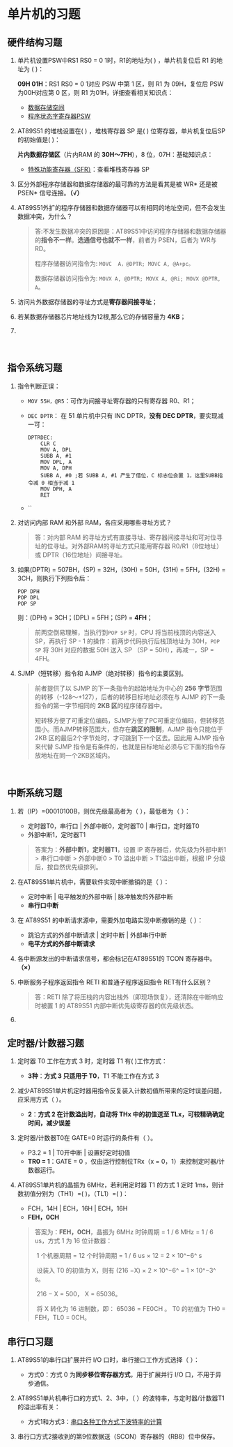 # 单片机的习题

## 硬件结构习题

1. 单片机设置PSW中RS1 RS0 = 0 1时，R1的地址为(  ) ，单片机复位后 R1 的地址为 (  )：

   **09H  01H**：RS1 RS0 = 0 1对应 PSW 中第 1 区，则 R1 为 09H，复位后 PSW 为00H对应第 0 区，则 R1 为01H，详细查看相关知识点：

   +  [数据存储空间](#数据存储空间)
   +  [程序状态字寄存器PSW](#程序状态字寄存器PSW)

2. AT89S51 的堆栈设置在(  ) ，堆栈寄存器 SP 是(  ) 位寄存器，单片机复位后SP的初始值是(  )：

   **片内数据存储区**（片内RAM 的 **30H～7FH**），8 位，07H：基础知识点：

   + [特殊功能寄存器（SFR）](#特殊功能寄存器（SFR）)：查看堆栈寄存器 SP

3. 区分外部程序存储器和数据存储器的最可靠的方法是看其是被 WR\* 还是被 PSEN\* 信号连接。**（√）**

4. AT89S51外扩的程序存储器和数据存储器可以有相同的地址空间，但不会发生数据冲突，为什么？

   > 答:不发生数据冲突的原因是：AT89S51中访问程序存储器和数据存储器的**指令不一样**。**选通信号也就不一样**，前者为 PSEN，后者为 WR与RD。
   >
   > 程序存储器访问指令为: `MOVC  A，@DPTR; MOVC A, @A+pc。`
   >
   > 数据存储器访问指令为: `MOVX A, @DPTR; MOVX A, @Ri; MOVX @DPTR, A`。

5. 访问片外数据存储器的寻址方式是**寄存器间接寻址**；

6. 若某数据存储器芯片地址线为12根,那么它的存储容量为 **4KB**；

7. 

 

## 指令系统习题


1. 指令判断正误：

   + `MOV 55H，@R5`：可作为间接寻址寄存器的只有寄存器 R0、R1；

   + `DEC DPTR`：	在 51 单片机中只有 INC DPTR，**没有 DEC DPTR**，要实现减一可：

     ```assembly
     DPTRDEC:
         CLR C
         MOV A, DPL
         SUBB A, #1
         MOV DPL, A
         MOV A, DPH
         SUBB A, #0	;若 SUBB A, #1 产生了借位，C 标志位会置 1，这里SUBB指令减 0 相当于减 1
         MOV DPH, A
         RET
     ```
   + ``

2. 对访问内部 RAM 和外部 RAM，各应采用哪些寻址方式？

   > 答：对内部 RAM 的寻址方式有直接寻址、寄存器间接寻址和可对位寻址的位寻址。对外部RAM的寻址方式只能用寄存器 R0/R1（8位地址）或 DPTR（16位地址）间接寻址。

3. 如果(DPTR) = 507BH，(SP) = 32H，(30H) = 50H，(31H) = 5FH，(32H) = 3CH，则执行下列指令后：

    ```assembly
    POP DPH
    POP DPL
    POP SP
    ```

    则：(DPH)  =  3CH；(DPL)  =  5FH；(SP)  =  **4FH**；

    > 前两空倒易理解，当执行到`POP SP` 时，CPU 将当前栈顶的内容送入 SP，再执行 SP - 1 的操作：前两步代码执行后栈顶地址为 30H，`POP SP` 将 30H 对应的数据 50H  送入 SP （SP = 50H），再减一，SP = 4FH。

4. SJMP（短转移）指令和 AJMP（绝对转移）指令的主要区别。

   > 前者提供了以 SJMP 的下一条指令的起始地址为中心的 **256 字节**范围的转移（-128～+127），后者的转移目标地址必须在与 AJMP 的下一条指令的第一字节相同的 **2KB 区**的程序储存器中。
   >
   > 短转移方便了可重定位编码，SJMP方便了PC可重定位编码，但转移范围小。而AJMP转移范围大，但存在**跳区的限制**，AJMP 指令只能位于 2KB 区的最后2个字节处时，才可跳到下一个区去。因此用 AJMP 指令来代替 SJMP 指令是有条件的，也就是目标地址必须与它下面的指令存放地址在同一个2KB区域内。

    

## 中断系统习题

1. 若（IP）=00010100B，则优先级最高者为（   ），最低者为（   ）：

   - 定时器T0，串行口 | 外部中断0，定时器T0 | 串行口，定时器T0
   - 外部中断1，定时器T1

   > 答案为：**外部中断1，定时器T1**，设置 IP 寄存器后，优先级为外部中断1 > 串行口中断 > 外部中断0 > T0 溢出中断  > T1溢出中断，根据 IP 分级后，按自然优先级排列。

2. 在AT89S51单片机中，需要软件实现中断撤销的是（   ）：

   - 定时中断 | 电平触发的外部中断 | 脉冲触发的外部中断
   - **串行口中断**

3. 在 AT89S51 的中断请求源中，需要外加电路实现中断撤销的是（   ）：

   - 跳沿方式的外部中断请求 | 定时中断 | 外部串行中断
   - **电平方式的外部中断请求**

4. 各中断源发出的中断请求信号，都会标记在AT89S51的 TCON 寄存器中。**（×）**

5. 中断服务子程序返回指令 RETI 和普通子程序返回指令 RET有什么区别？

   > 答：RETI 除了将压栈的内容出栈外（即现场恢复），还清除在中断响应时被置 1 的 AT89S51 内部中断优先级寄存器的优先级状态。

6. 

## 定时器/计数器习题

1. 定时器 T0 工作在方式 3 时，定时器 T1 有(   )工作方式：

   - **3种**：**方式 3 只适用于 T0**，T1 不能工作在方式 3 

2. 减少AT89S51单片机定时器用指令反复装入计数初值所带来的定时误差问题，应采用方式（   ）。

   - **2**：**方式 2 在计数溢出时，自动将 THx 中的初值送至 TLx，可较精确确定时间，减少误差**

3. 定时器/计数器T0在 GATE=0 时运行的条件有（   ）。

   - P3.2 = 1 | T0开中断 | 设置好定时初值
   - **TR0 = 1**：GATE = 0 ，仅由运行控制位TRx（x = 0，1）来控制定时器/计数器运行。 

4. AT89S51单片机的晶振为 6MHz，若利用定时器 T1 的方式 1 定时 1ms，则计数初值分别为（TH1）=(   )，（TL1）=(   )：

   - FCH，14H | ECH，16H | ECH，16H
   - **FEH，0CH**

   > 答案为：**FEH，0CH**，晶振为 6MHz 时钟周期 = 1 / 6 MHz = 1 / 6 us，方式 1 为 16 位计数器：
   >
   > ​     1 个机器周期 = 12 个时钟周期 = 1 / 6 us × 12 = 2 × 10^−6^  s
   >
   > ​	设装入 T0 的初值为 X，则有 (216 −X) × 2 × 10^−6^ = 1 × 10^−3^ s。 
   >
   > ​														216 − X = 500， X = 65036。 
   >
   > ​	将 X 转化为 16 进制数，即： 65036 = FE0CH 。 T0 的初值为 TH0 = FEH，TL0 = 0CH。

## 串行口习题

1. AT89S51的串行口扩展并行 I/O 口时，串行接口工作方式选择（    ）：

   - 方式0：方式 0 为**同步移位寄存器方式**，用于扩展并行 I/O 口，不用于异步通信。 
2. AT89S51单片机串行口的方式1、2、3中，（    ）的波特率，与定时器/计数器T1的溢出率有关：

   + 方式1和方式3：[串口各种工作方式下波特率的计算](#串口各种工作方式下波特率的计算)
3. 串行口方式2接收到的第9位数据送（SCON）寄存器的（RB8）位中保存。

